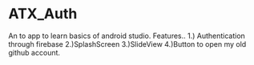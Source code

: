 # ATX_Auth
An to app to learn basics of android studio.
Features..
  1.) Authentication through firebase
  2.)SplashScreen
  3.)SlideView
  4.)Button to open my old github account.
